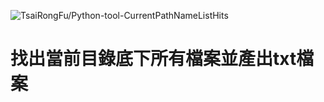 ![TsaiRongFu/Python-tool-CurrentPathNameListHits](https://hits.seeyoufarm.com/api/count/incr/badge.svg?url=https%3A%2F%2Fgithub.com%2FTsaiRongFu%2FPython-tool-CurrentPathNameList&count_bg=%23F919F5&title_bg=%23585757&icon=linux.svg&icon_color=%23E7E7E7&title=hits&edge_flat=false)

# 找出當前目錄底下所有檔案並產出txt檔案